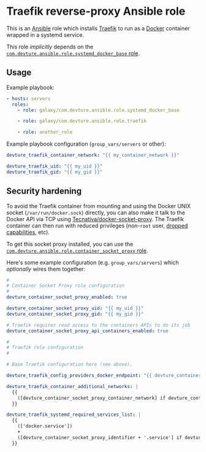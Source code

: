 # Traefik reverse-proxy Ansible role

This is an [Ansible](https://www.ansible.com/) role which installs [Traefik](https://traefik.io/) to run as a [Docker](https://www.docker.com/) container wrapped in a systemd service.

This role *implicitly* depends on the [`com.devture.ansible.role.systemd_docker_base` role](https://github.com/devture/com.devture.ansible.role.systemd_docker_base).

## Usage

Example playbook:

```yaml
- hosts: servers
  roles:
    - role: galaxy/com.devture.ansible.role.systemd_docker_base

    - role: galaxy/com.devture.ansible.role.traefik

    - role: another_role
```

Example playbook configuration (`group_vars/servers` or other):

```yaml
devture_traefik_container_network: "{{ my_container_network }}"

devture_traefik_uid: "{{ my_uid }}"
devture_traefik_gid: "{{ my_gid }}"
```

## Security hardening

To avoid the Traefik container from mounting and using the Docker UNIX socket (`/var/run/docker.sock`) directly, you can also make it talk to the Docker API via TCP using [Tecnativa/docker-socket-proxy](https://github.com/Tecnativa/docker-socket-proxy). The Traefik container can then run with reduced privileges (non-`root` user, [dropped capabilities](https://docs.docker.com/engine/reference/run/#runtime-privilege-and-linux-capabilities), etc).

To get this socket proxy installed, you can use the [`com.devture.ansible.role.container_socket_proxy` role](https://github.com/devture/com.devture.ansible.role.container_socket_proxy).

Here's some example configuration (e.g. `group_vars/servers`) which *optionally* wires them together:

```yaml
#
# Container Socket Proxy role configuration
#
devture_container_socket_proxy_enabled: true

devture_container_socket_proxy_uid: "{{ my_uid }}"
devture_container_socket_proxy_gid: "{{ my_gid }}"

# Traefik requires read access to the containers APIs to do its job
devture_container_socket_proxy_api_containers_enabled: true

#
# Traefik role configuration
#

# Base Traefik configuration here (see above).

devture_traefik_config_providers_docker_endpoint: "{{ devture_container_socket_proxy_endpoint if devture_container_socket_proxy_enabled else 'unix:///var/run/docker.sock' }}"

devture_traefik_container_additional_networks: |
  {{
    ([devture_container_socket_proxy_container_network] if devture_container_socket_proxy_enabled else [])
  }}

devture_traefik_systemd_required_services_list: |
  {{
    (['docker.service'])
    +
    ([devture_container_socket_proxy_identifier + '.service'] if devture_container_socket_proxy_enabled else [])
  }}
```

